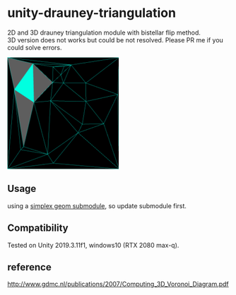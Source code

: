 # unity-drauney-triangulation
2D and 3D drauney triangulation module with bistellar flip method.  
3D version does not works but could be not resolved. Please PR me if you could solve errors.

<img src="Imgs/Capture.PNG" width=50%>

## Usage

using a [simplex geom submodule](https://github.com/komietty/unity-simplex-geometry), so update submodule first.

## Compatibility

Tested on Unity 2019.3.11f1, windows10 (RTX 2080 max-q).

## reference

http://www.gdmc.nl/publications/2007/Computing_3D_Voronoi_Diagram.pdf
